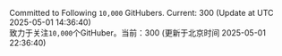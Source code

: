 Committed to Following `10,000` GitHubers. Current: <!-- FOLLOWING_COUNT -->300<!-- FOLLOWING_COUNT --> (Update at UTC <!-- LAST_UPDATED -->2025-05-01 14:36:40<!-- LAST_UPDATED -->)<br>
致力于关注`10,000`个GitHuber。当前：<!-- FOLLOWING_COUNT -->300<!-- FOLLOWING_COUNT --> (更新于北京时间 <!-- LAST_UPDATED_CST -->2025-05-01 22:36:40<!-- LAST_UPDATED_CST -->)
